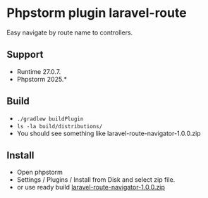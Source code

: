 # Phpstorm plugin laravel-route
Easy navigate by route name to controllers.

## Support
- Runtime 27.0.7.
- Phpstorm 2025.*

## Build
-  ``./gradlew buildPlugin``
- ``ls -la build/distributions/``
- You should see something like laravel-route-navigator-1.0.0.zip


## Install
- Open phpstorm
- Settings / Plugins / Install from Disk and select zip file.
- or use ready build [laravel-route-navigator-1.0.0.zip](laravel-route-navigator-1.0.0.zip)